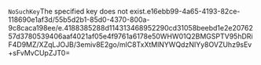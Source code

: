 <?xml version="1.0" encoding="UTF-8"?>
<Error><Code>NoSuchKey</Code><Message>The specified key does not exist.</Message><Key>e16ebb99-4a65-4193-82ce-118690e1af3d/55b5d2b1-85d0-4370-800a-9c8caca198ee/e.4188385288d114313468952290cd31058beebd1e2e2076257d3780539406aaf4021af05e4f9761a6178e50</Key><RequestId>WHW01Q2BMGSPTV95</RequestId><HostId>hDRiF4D9MZ/XZqLJOJB/3emiv8E2go/mlC8TxXtMlNYWQdzNIYy8OVZUhz9sEv+sFvMvCUpZJT0=</HostId></Error>